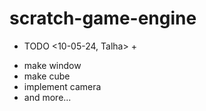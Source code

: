# scratch-game-engine



+ TODO  <10-05-24, Talha> +
-   make window
-   make cube
-   implement camera
-   and more...

